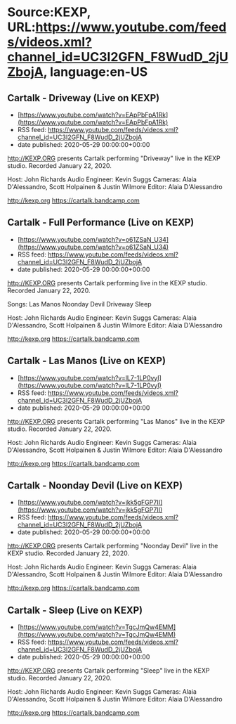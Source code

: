 # Source:KEXP, URL:https://www.youtube.com/feeds/videos.xml?channel_id=UC3I2GFN_F8WudD_2jUZbojA, language:en-US

## Cartalk - Driveway (Live on KEXP)
 - [https://www.youtube.com/watch?v=EApPbFpA1Rk](https://www.youtube.com/watch?v=EApPbFpA1Rk)
 - RSS feed: https://www.youtube.com/feeds/videos.xml?channel_id=UC3I2GFN_F8WudD_2jUZbojA
 - date published: 2020-05-29 00:00:00+00:00

http://KEXP.ORG presents Cartalk performing "Driveway" live in the KEXP studio. Recorded January 22, 2020.

Host: John Richards
Audio Engineer: Kevin Suggs
Cameras: Alaia D'Alessandro, Scott Holpainen & Justin Wilmore
Editor: Alaia D'Alessandro

http://kexp.org
https://cartalk.bandcamp.com

## Cartalk - Full Performance (Live on KEXP)
 - [https://www.youtube.com/watch?v=o61ZSaN_U34](https://www.youtube.com/watch?v=o61ZSaN_U34)
 - RSS feed: https://www.youtube.com/feeds/videos.xml?channel_id=UC3I2GFN_F8WudD_2jUZbojA
 - date published: 2020-05-29 00:00:00+00:00

http://KEXP.ORG presents Cartalk performing live in the KEXP studio. Recorded January 22, 2020.

Songs:
Las Manos
Noonday Devil
Driveway
Sleep

Host: John Richards
Audio Engineer: Kevin Suggs
Cameras: Alaia D'Alessandro, Scott Holpainen & Justin Wilmore
Editor: Alaia D'Alessandro

http://kexp.org
https://cartalk.bandcamp.com

## Cartalk - Las Manos (Live on KEXP)
 - [https://www.youtube.com/watch?v=lL7-1LP0vyI](https://www.youtube.com/watch?v=lL7-1LP0vyI)
 - RSS feed: https://www.youtube.com/feeds/videos.xml?channel_id=UC3I2GFN_F8WudD_2jUZbojA
 - date published: 2020-05-29 00:00:00+00:00

http://KEXP.ORG presents Cartalk performing "Las Manos" live in the KEXP studio. Recorded January 22, 2020.

Host: John Richards
Audio Engineer: Kevin Suggs
Cameras: Alaia D'Alessandro, Scott Holpainen & Justin Wilmore
Editor: Alaia D'Alessandro

http://kexp.org
https://cartalk.bandcamp.com

## Cartalk - Noonday Devil (Live on KEXP)
 - [https://www.youtube.com/watch?v=jkk5gFGP7II](https://www.youtube.com/watch?v=jkk5gFGP7II)
 - RSS feed: https://www.youtube.com/feeds/videos.xml?channel_id=UC3I2GFN_F8WudD_2jUZbojA
 - date published: 2020-05-29 00:00:00+00:00

http://KEXP.ORG presents Cartalk performing "Noonday Devil" live in the KEXP studio. Recorded January 22, 2020.

Host: John Richards
Audio Engineer: Kevin Suggs
Cameras: Alaia D'Alessandro, Scott Holpainen & Justin Wilmore
Editor: Alaia D'Alessandro

http://kexp.org
https://cartalk.bandcamp.com

## Cartalk - Sleep (Live on KEXP)
 - [https://www.youtube.com/watch?v=TgcJmQw4EMM](https://www.youtube.com/watch?v=TgcJmQw4EMM)
 - RSS feed: https://www.youtube.com/feeds/videos.xml?channel_id=UC3I2GFN_F8WudD_2jUZbojA
 - date published: 2020-05-29 00:00:00+00:00

http://KEXP.ORG presents Cartalk performing "Sleep" live in the KEXP studio. Recorded January 22, 2020.

Host: John Richards
Audio Engineer: Kevin Suggs
Cameras: Alaia D'Alessandro, Scott Holpainen & Justin Wilmore
Editor: Alaia D'Alessandro

http://kexp.org
https://cartalk.bandcamp.com

